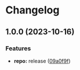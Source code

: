 # Changelog

## 1.0.0 (2023-10-16)


### Features

* **repo:** release ([09a0f9f](https://github.com/aliothor/vite-plugin-ol-external/commit/09a0f9fe8dfa68e891414459e4432ec14b4a14fa))
